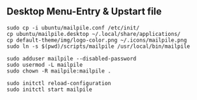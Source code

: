 ## Desktop Menu-Entry & Upstart file

    sudo cp -i ubuntu/mailpile.conf /etc/init/
    cp ubuntu/mailpile.desktop ~/.local/share/applications/
    cp default-theme/img/logo-color.png ~/.icons/mailpile.png
    sudo ln -s $(pwd)/scripts/mailpile /usr/local/bin/mailpile

    sudo adduser mailpile --disabled-password
    sudo usermod -L mailpile
    sudo chown -R mailpile:mailpile .

    sudo initctl reload-configuration
    sudo initctl start mailpile
